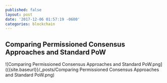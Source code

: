 ```yaml
---
published: false
layout: post
date: '2017-12-06 01:57:19 -0600'
categories: blockchain
---
```

## Comparing Permissioned Consensus Approaches and Standard PoW

![Comparing Permissioned Consensus Approaches and Standard PoW.png]({{site.baseurl}}/_posts/Comparing Permissioned Consensus Approaches and Standard PoW.png)
